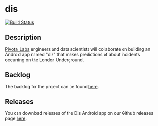 # dis

[![Build Status](https://secure.travis-ci.org/pivotal/dis.png?branch=master)](http://travis-ci.org/pivotal/dis)

## Description

[Pivotal Labs](http://pivotallabs.com) engineers and data scientists will collaborate on building an Android
app named "dis" that makes predictions of about incidents occurring on the
London Underground.

## Backlog

The backlog for the project can be found [here](https://www.pivotaltracker.com/n/projects/1278296).

## Releases

You can download releases of the Dis Android app on our Github releases page [here](https://github.com/pivotal/dis/releases).
